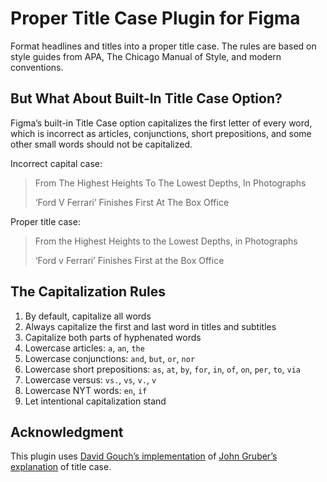 # Proper Title Case Plugin for Figma

Format headlines and titles into a proper title case. The rules are based on style guides from APA, The Chicago Manual of Style, and modern conventions.

## But What About Built-In Title Case Option?

Figma’s built-in Title Case option capitalizes the first letter of every word, which is incorrect as articles, conjunctions, short prepositions, and some other small words should not be capitalized.

Incorrect capital case:
> From The Highest Heights To The Lowest Depths, In Photographs
>
> ‘Ford V Ferrari’ Finishes First At The Box Office

Proper title case:
> From the Highest Heights to the Lowest Depths, in Photographs
>
> ‘Ford v Ferrari’ Finishes First at the Box Office

## The Capitalization Rules

1. By default, capitalize all words
2. Always capitalize the first and last word in titles and subtitles
3. Capitalize both parts of hyphenated words
4. Lowercase articles: `a`, `an`, `the`
5. Lowercase conjunctions: `and`, `but`, `or`, `nor`
6. Lowercase short prepositions: `as`, `at`, `by`, `for`, `in`, `of`, `on`, `per`, `to`, `via`
7. Lowercase versus: `vs.`, `vs`, `v.`, `v`
8. Lowercase NYT words: `en`, `if`
9. Let intentional capitalization stand

## Acknowledgment

This plugin uses [David Gouch’s implementation](https://github.com/gouch/to-title-case) of [John Gruber’s explanation](https://daringfireball.net/2008/05/title_case) of title case.
